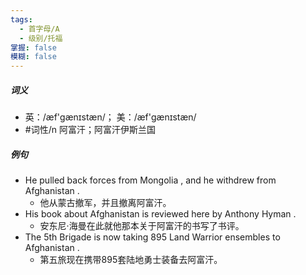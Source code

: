 ```yaml
---
tags:
  - 首字母/A
  - 级别/托福
掌握: false
模糊: false
---
```

##### 词义
- 英：/æf'ɡænɪstæn/； 美：/æf'ɡænɪstæn/
- #词性/n  阿富汗；阿富汗伊斯兰国
##### 例句
- He pulled back forces from Mongolia , and he withdrew from Afghanistan .
	- 他从蒙古撤军，并且撤离阿富汗。
- His book about Afghanistan is reviewed here by Anthony Hyman .
	- 安东尼·海曼在此就他那本关于阿富汗的书写了书评。
- The 5th Brigade is now taking 895 Land Warrior ensembles to Afghanistan .
	- 第五旅现在携带895套陆地勇士装备去阿富汗。

